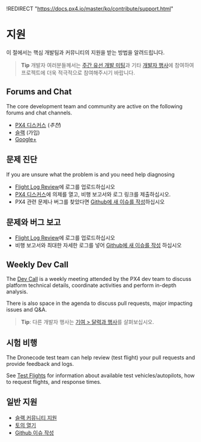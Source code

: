 !REDIRECT "https://docs.px4.io/master/ko/contribute/support.html"

# 지원

이 절에서는 핵심 개발팀과 커뮤니티의 지원을 받는 방법을 알려드립니다.

> **Tip** 개발자 여러분들께서는 [주간 유선 개발 미팅](../contribute/dev_call.md)과 기타 [개발자 행사](../README.md#calendar)에 참여하여 프로젝트에 더욱 적극적으로 참여해주시기 바랍니다.

<a id="support"></a>

## Forums and Chat

The core development team and community are active on the following forums and chat channels.

* [PX4 디스커스](http://discuss.px4.io/) (*추천*)
* [슬랙](http://slack.px4.io) (가입)
* [Google+](https://plus.google.com/117509651030855307398)

## 문제 진단

If you are unsure what the problem is and you need help diagnosing

* [Flight Log Review](http://logs.px4.io/)에 로그를 업로드하십시오
* [PX4 디스커스](http://discuss.px4.io/)에 의제를 열고, 비행 보고서와 로그 링크를 제출하십시오.
* PX4 관련 문제나 버그를 찾았다면 [Github에 새 이슈를 작성](https://github.com/PX4/Devguide/issues)하십시오

## 문제와 버그 보고

* [Flight Log Review](http://logs.px4.io/)에 로그를 업로드하십시오
* 비행 보고서와 최대한 자세한 로그를 넣어 [Github에 새 이슈를 작성](https://github.com/PX4/Devguide/issues) 하십시오

<a id="dev_call"></a>

## Weekly Dev Call

The [Dev Call](../contribute/dev_call.md) is a weekly meeting attended by the PX4 dev team to discuss platform technical details, coordinate activities and perform in-depth analysis.

There is also space in the agenda to discuss pull requests, major impacting issues and Q&A.

> **Tip**: 다른 개발자 행사는 [기여 > 달력과 행사](../README.md#calendar)를 살펴보십시오.

## 시험 비행

The Dronecode test team can help review (test flight) your pull requests and provide feedback and logs.

See [Test Flights](../test_and_ci/test_flights.md) for information about available test vehicles/autopilots, how to request flights, and response times.

## 일반 지원

* [슬랙 커뮤니티 지원](http://slack.px4.io/)
* [토의 열기](http://discuss.px4.io)
* [Github 이슈 작성](https://github.com/PX4/Devguide/issues)